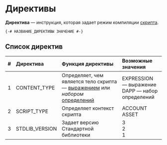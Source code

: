 # Директивы

**Директива** — инструкция, которая задает режим компиляции [скрипта](/ride/script.md).

``` ride
{-# НАЗВАНИЕ_ДИРЕКТИВЫ ЗНАЧЕНИЕ #-}
```

## Список директив

| # | Директива | Функция директивы | Возможные значения |
| :--- | :--- | :--- | :--- |
| 1 | CONTENT_TYPE | Определяет, чем является тело скрипта — [выражением](/ride/expression.md) или _набором_ [определений](/ride/definition.md) | EXPRESSION — выражение<br>DAPP — набор определений |
| 2 | SCRIPT_TYPE | Определяет контекст скрипта | ACCOUNT<br>ASSET |
| 3 | STDLIB_VERSION | Задает версию Стандартной библиотеки | 3<br>2<br>1 |
